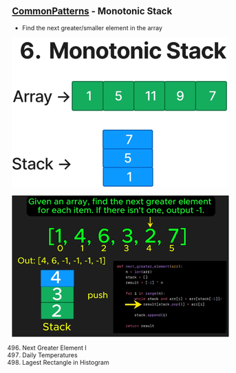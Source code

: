 ## [CommonPatterns](..//README.md#common-patterns) - Monotonic Stack
- Find the next greater/smaller element in the array

![image](../imgs/monotonic-stack-0.png)

![image](../imgs/monotonic-stack-1.png)

496. Next Greater Element I
739. Daily Temperatures
84. Lagest Rectangle in Histogram

